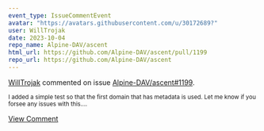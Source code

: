 ```yaml
---
event_type: IssueCommentEvent
avatar: "https://avatars.githubusercontent.com/u/30172689?"
user: WillTrojak
date: 2023-10-04
repo_name: Alpine-DAV/ascent
html_url: https://github.com/Alpine-DAV/ascent/pull/1199
repo_url: https://github.com/Alpine-DAV/ascent
---
```


<a href='https://github.com/WillTrojak' target='_blank'>WillTrojak</a> commented on issue <a href='https://github.com/Alpine-DAV/ascent/pull/1199' target='_blank'>Alpine-DAV/ascent#1199</a>.

<small>I added a simple test so that the first domain that has metadata is used. Let me know if you forsee any issues with this....</small>

<a href='https://github.com/Alpine-DAV/ascent/pull/1199' target='_blank'>View Comment</a>